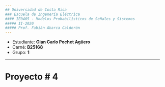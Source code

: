 ```yaml
---
## Universidad de Costa Rica 
### Escuela de Ingenería Eléctrica 
#### IE0405 - Modelos Probabilísticos de Señales y Sistemas
##### II-2020 
##### Prof. Fabián Abarca Calderón 
--- 
```


* Estudiante: **Gian Carlo Pochet Agüero**
* Carné: **B25168**
* Grupo: **1**

---

# Proyecto \# 4 
